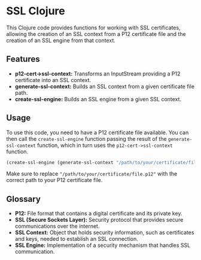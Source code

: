 # SSL Clojure

This Clojure code provides functions for working with SSL certificates, allowing the creation of an SSL context from a P12 certificate file and the creation of an SSL engine from that context.

## Features

- **p12-cert->ssl-context:** Transforms an InputStream providing a P12 certificate into an SSL context.
- **generate-ssl-context:** Builds an SSL context from a given certificate file path.
- **create-ssl-engine:** Builds an SSL engine from a given SSL context.

## Usage

To use this code, you need to have a P12 certificate file available. You can then call the `create-ssl-engine` function passing the result of the `generate-ssl-context` function, which in turn uses the `p12-cert->ssl-context` function.

```clojure
(create-ssl-engine (generate-ssl-context "/path/to/your/certificate/file.p12"))
```

Make sure to replace `"/path/to/your/certificate/file.p12"` with the correct path to your P12 certificate file.

## Glossary

- **P12:** File format that contains a digital certificate and its private key.
- **SSL (Secure Sockets Layer):** Security protocol that provides secure communications over the internet.
- **SSL Context:** Object that holds security information, such as certificates and keys, needed to establish an SSL connection.
- **SSL Engine:** Implementation of a security mechanism that handles SSL communication.
